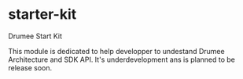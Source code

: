 # starter-kit
Drumee Start Kit

This module is dedicated to help developper to undestand Drumee Architecture and SDK API.
It's underdevelopment ans is planned to be release soon.
